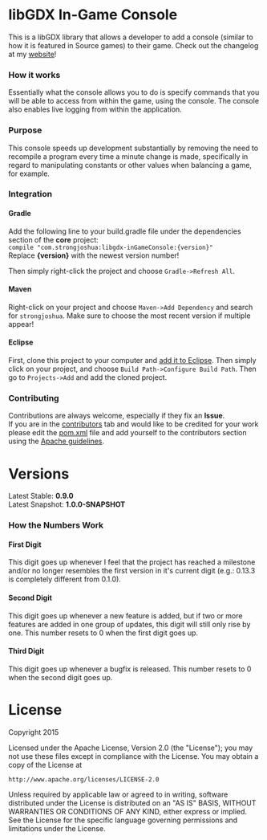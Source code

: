 # libGDX In-Game Console
This is a libGDX library that allows a developer to add a console (similar to how it is featured in Source games) to their game. Check out the changelog at my [website](https://www.strongjoshua.net/projects/games/libgdx-ingame-console)!

### How it works
Essentially what the console allows you to do is specify commands that you will be able to access from within the game, using the console. The console also enables live logging from within the application.

### Purpose
This console speeds up development substantially by removing the need to recompile a program every time a minute change is made, specifically in regard to manipulating constants or other values when balancing a game, for example.

### Integration
#### Gradle
Add the following line to your build.gradle file under the dependencies section of the **core** project:  
`compile "com.strongjoshua:libgdx-inGameConsole:{version}"`  
Replace **{version}** with the newest version number!

Then simply right-click the project and choose `Gradle->Refresh All`.

#### Maven
Right-click on your project and choose `Maven->Add Dependency` and search for `strongjoshua`. Make sure to choose the most recent version if multiple appear!

#### Eclipse
First, clone this project to your computer and [add it to Eclipse](http://www.eclipse.org/forums/index.php/t/226301/). Then simply click on your project, and choose `Build Path->Configure Build Path`. Then go to `Projects->Add` and add the cloned project.

### Contributing
Contributions are always welcome, especially if they fix an **Issue**.  
If you are in the [contributors](https://github.com/StrongJoshua/libgdx-inGameConsole/graphs/contributors) tab and would like to be credited for your work please edit the [pom.xml](https://github.com/StrongJoshua/libgdx-inGameConsole/blob/master/pom.xml) file and add yourself to the contributors section using the [Apache guidelines](http://maven.apache.org/pom.html#Contributors).

Versions
========
Latest Stable: **0.9.0**  
Latest Snapshot: **1.0.0-SNAPSHOT**
### How the Numbers Work
#### First Digit
This digit goes up whenever I feel that the project has reached a milestone and/or no longer resembles the first version in it's current digit (e.g.: 0.13.3 is completely different from 0.1.0).
#### Second Digit
This digit goes up whenever a new feature is added, but if two or more features are added in one group of updates, this digit will still only rise by one. This number resets to 0 when the first digit goes up.
#### Third Digit
This digit goes up whenever a bugfix is released. This number resets to 0 when the second digit goes up.

License
=======
Copyright 2015

Licensed under the Apache License, Version 2.0 (the "License");
you may not use these files except in compliance with the License.
You may obtain a copy of the License at

    http://www.apache.org/licenses/LICENSE-2.0

Unless required by applicable law or agreed to in writing, software
distributed under the License is distributed on an "AS IS" BASIS,
WITHOUT WARRANTIES OR CONDITIONS OF ANY KIND, either express or implied.
See the License for the specific language governing permissions and
limitations under the License.
